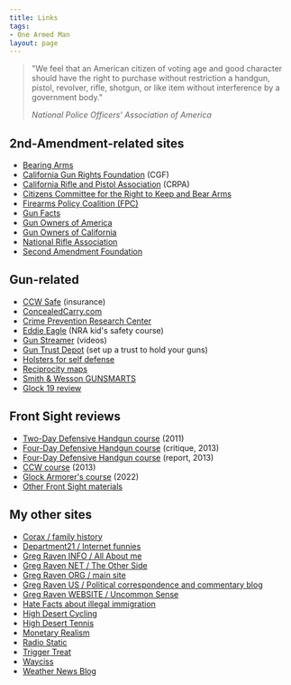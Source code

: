 ```yaml
---
title: Links
tags:
- One Armed Man
layout: page
---
```


> "We feel that an American citizen of voting age and good character should have the right to purchase without restriction a handgun, pistol, revolver, rifle, shotgun, or like item without interference by a government body."
>
> <cite>National Police Officers' Association of America</cite>

## 2nd-Amendment-related sites

- [Bearing Arms](https://bearingarms.com/)
- [California Gun Rights Foundation](https://www.cagunrights.org/) (CGF)
- [California Rifle and Pistol Association](https://crpa.org) (CRPA)
- [Citizens Committee for the Right to Keep and Bear Arms](https://www.ccrkba.org)
- [Firearms Policy Coalition (FPC)](https://www.firearmspolicy.org/)
- [Gun Facts](https://www.gunfacts.info/)
- [Gun Owners of America](https://gunowners.org)
- [Gun Owners of California](https://www.gunownersca.com)
- [National Rifle Association](https://www.nra.org/)
- [Second Amendment Foundation](https://www.saf.org)

## Gun-related

- [CCW Safe](https://ccwsafe.com) (insurance)
- [ConcealedCarry.com](https://www.concealedcarry.com)
- [Crime Prevention Research Center](https://crimeresearch.org/)
- [Eddie Eagle](https://eddieeagle.nra.org) (NRA kid's safety course)
- [Gun Streamer](https://gunstreamer.com) (videos)
- [Gun Trust Depot](https://guntrustdepot.com/) (set up a trust to hold your guns)
- [Holsters for self defense](https://ammo.com/articles/holsters-self-defense-carrying-concealed)
- [Reciprocity maps](https://www.usacarry.com/concealed_carry_permit_reciprocity_maps.html)
- [Smith & Wesson GUNSMARTS](https://www.smith-wesson.com/gunsmarts/)
- [Glock 19 review](https://www.glocknut.com/20130506-handgun-comparison/)

## Front Sight reviews

- [Two-Day Defensive Handgun course](https://www.heeled.website/reviews/20110920-front-sight-2-day/) (2011)
- [Four-Day Defensive Handgun course](https://www.heeled.website/reviews/20130503-front-sight-4-day/) (critique, 2013)
- [Four-Day Defensive Handgun course](https://www.heeled.website/reviews/20130506-front-sight-2013/) (report, 2013)
- [CCW course](www.heeled.website/reviews/front-sight/20130507-front-sight-ccw/) (2013)
- [Glock Armorer's course](https://www.heeled.website/reviews/20220223-fs-glock-armorer-course/) (2022)
- [Other Front Sight materials](https://www.heeled.website)

## My other sites

- [Corax / family history](https://www.corax.org/)
- [Department21 / Internet funnies](https://www.department21.org/)
- [Greg Raven INFO / All About me](https://www.gregraven.info/)
- [Greg Raven NET / The Other Side](https://www.gregraven.net/)
- [Greg Raven ORG / main site](https://www.gregraven.org/)
- [Greg Raven US / Political correspondence and commentary blog](https://www.gregraven.us/)
- [Greg Raven WEBSITE / Uncommon Sense](https://www.gregraven.website/)
- [Hate Facts about illegal immigration](https://www.hatefacts.com/)
- [High Desert Cycling](https://www.hdcycling.org/)
- [High Desert Tennis](https://www.hdtennis.com/)
- [Monetary Realism](https://www.infogristle.com)
- [Radio Static](https://www.greg-raven.com)
- [Trigger Treat](https://www.trigger-treat.com)
- [Wayciss](https://www.wayciss.com)
- [Weather News Blog](https://weathernewsblog.WordPress.com)
